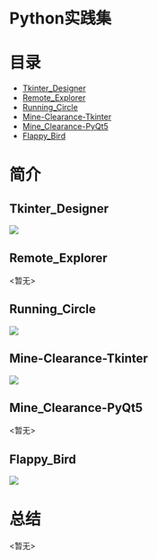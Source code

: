 # Python实践集

# 目录

- [Tkinter_Designer](#Tkinter_Designer)
- [Remote_Explorer](#Remote_Explorer)
- [Running_Circle](#Running_Circle)
- [Mine-Clearance-Tkinter](#Mine-Clearance-Tkinter)
- [Mine_Clearance-PyQt5](#Mine_Clearance-PyQt5)
- [Flappy_Bird](#Flappy_Bird)

# 简介

## Tkinter_Designer<a id="Tkinter_Designer"></a>

![](assets/readme/Tkinter_Designer-show.png)

## Remote_Explorer<a id="Remote_Explorer"></a>

<暂无>

## Running_Circle<a id="Running_Circle"></a>

![](assets/readme/Running_Circle-show.png)

## Mine-Clearance-Tkinter<a id="Mine-Clearance-Tkinter"></a>

![](assets/readme/Mine_Clearance_Tkinter-show.png)

## Mine_Clearance-PyQt5<a id="Mine_Clearance-PyQt5"></a>

<暂无>

## Flappy_Bird<a id="Flappy_Bird"></a>

![](assets/readme/Flappy_Bird-show.png)

# 总结

<暂无>